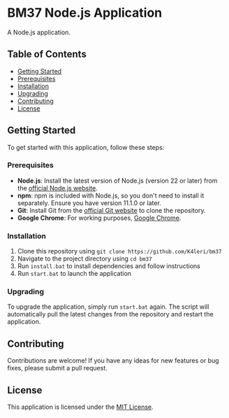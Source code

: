 # BM37 Node.js Application

A Node.js application.

## Table of Contents

- [Getting Started](#getting-started)
- [Prerequisites](#prerequisites)
- [Installation](#installation)
- [Upgrading](#upgrading)
- [Contributing](#contributing)
- [License](#license)

## Getting Started

To get started with this application, follow these steps:

### Prerequisites

- **Node.js**: Install the latest version of Node.js (version 22 or later) from the [official Node.js website](https://nodejs.org/en/download/).
- **npm**: npm is included with Node.js, so you don't need to install it separately. Ensure you have version 11.1.0 or later.
- **Git**: Install Git from the [official Git website](https://git-scm.com/downloads) to clone the repository.
- **Google Chrome**: For working purposes, [Google Chrome](https://www.google.com/intl/ru_ru/chrome/).

### Installation

1. Clone this repository using `git clone https://github.com/K4leri/bm37`
2. Navigate to the project directory using `cd bm37`
3. Run `install.bat` to install dependencies and follow instructions
4. Run `start.bat` to launch the application

### Upgrading

To upgrade the application, simply run `start.bat` again. The script will automatically pull the latest changes from the repository and restart the application.

## Contributing

Contributions are welcome! If you have any ideas for new features or bug fixes, please submit a pull request.

## License

This application is licensed under the [MIT License](https://opensource.org/licenses/MIT).
